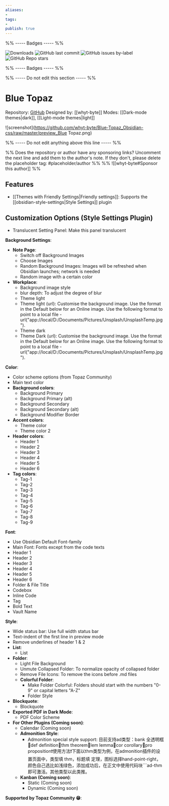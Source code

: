```yaml
---
aliases:
- 
tags: 
- 
publish: true
---
```


%% ----- Badges ----- %%

![Downloads](https://img.shields.io/badge/downloads-9352-573E7A?style=for-the-badge&logo=)
![GitHub last commit](https://img.shields.io/github/last-commit/whyt-byte/Blue-Topaz_Obsidian-css?color=573E7A&label=last%20update&logo=github&style=for-the-badge)
![GitHub issues by-label](https://img.shields.io/github/issues/whyt-byte/Blue-Topaz_Obsidian-css/help%20wanted?color=573E7A&logo=github&style=for-the-badge) 
![GitHub Repo stars](https://img.shields.io/github/stars/whyt-byte/Blue-Topaz_Obsidian-css?color=573E7A&logo=github&style=for-the-badge)

%% ----- Badges ----- %%

%% ----- Do not edit this section ----- %%

# Blue Topaz

Repository: [GitHub](https://github.com/whyt-byte/Blue-Topaz_Obsidian-css)
Designed by: [[whyt-byte]]
Modes: [[Dark-mode themes|dark]], [[Light-mode themes|light]]



![screenshot](https://github.com/whyt-byte/Blue-Topaz_Obsidian-css/raw/master/preview_Blue Topaz.png)

%% ----- Do not edit anything above this line ----- %% 

%% Does the repository or author have any sponsoring links? Uncomment the next line and add them to the author's note. If they don't, please delete the placeholder tag: #placeholder/author %%
%% ![[whyt-byte#Sponsor this author]] %%


## Features

- [[Themes with Friendly Settings|Friendly settings]]: Supports the [[obsidian-style-settings|Style Settings]] plugin

## Customization Options (Style Settings Plugin) 
- Translucent Setting Panel: Make this panel translucent

**Background Settings**: 
- **Note Page**: 
    - Switch off Background Images
    - Choose Images
    - Random Background Images: Images will be refreshed when Obsidian launches; network is needed
    - Random image with a certain color
- **Workplace**: 
    - Background image style
    - blur depth: To adjust the degree of blur
    - Theme light
    - Theme light (url): Customise the background image. Use the format in the Default below for an Online image. Use the following format to point to a local file - url("app://local/D:/Documents/Pictures/Unsplash/UnsplashTemp.jpg").
    - Theme dark
    - Theme Dark (url): Customise the background image. Use the format in the Default below for an Online image. Use the following format to point to a local file - url("app://local/D:/Documents/Pictures/Unsplash/UnsplashTemp.jpg").

**Color**: 
- Color scheme options (from Topaz Community)
- Main text color
- **Background colors**: 
    - Background Primary
    - Background Primary (alt)
    - Background Secondary
    - Background Secondary (alt)
    - Background Modifier Border
- **Accent colors**: 
    - Theme color
    - Theme color 2
- **Header colors**: 
    - Header 1
    - Header 2
    - Header 3
    - Header 4
    - Header 5
    - Header 6
- **Tag colors**: 
    - Tag-1
    - Tag-2
    - Tag-3
    - Tag-4
    - Tag-5
    - Tag-6
    - Tag-7
    - Tag-8
    - Tag-9

**Font**: 
- Use Obsidian Default Font-family
- Main Font: Fonts except from the code texts
- Header 1
- Header 2
- Header 3
- Header 4
- Header 5
- Header 6
- Folder & File Title
- Codebox
- Inline Code
- Tag
- Bold Text
- Vault Name

**Style**: 
- Wide status bar: Use full width status bar
- Text-indent of the first line in preview mode
- Remove underlines of header 1 & 2
- **List**: 
    - List
- **Folder**: 
    - Light File Background
    - Unmute Collapsed Folder: To normalize opacity of collapsed folder
    - Remove File Icons: To remove the icons before .md files
    - **Colorful Folder**: 
        - Make Folder Colorful: Folders should start with the numbers "0-9" or capital letters "A-Z"
        - Folder Style
- **Blockquote**: 
    - Blockquote
- **Exported PDF in Dark Mode**: 
    - PDF Color Scheme
- **For Other Plugins (Coming soon)**: 
    - Calendar (Coming soon)
    - **Admonition Style**: 
        - Admonition special style support: 目前支持ad类型：bank 全透明框🔸def definition🔸thm theorem🔸lem lemma🔸cor corollary🔸pro proposition❗使用方法❗下面以thm类型为例，在admonition插件的设置页面中，类型填 thm，标题填 定理，图标选择hand-point-right，颜色自己选比如浅绿色，添加成功后，在正文中使用代码块```ad-thm 即可激活。其他类型以此类推。
    - **Kanban (Coming soon)**: 
        - Static (Coming soon)
        - Dynamic (Coming soon)

**Supported by Topaz Community 😁**: 

